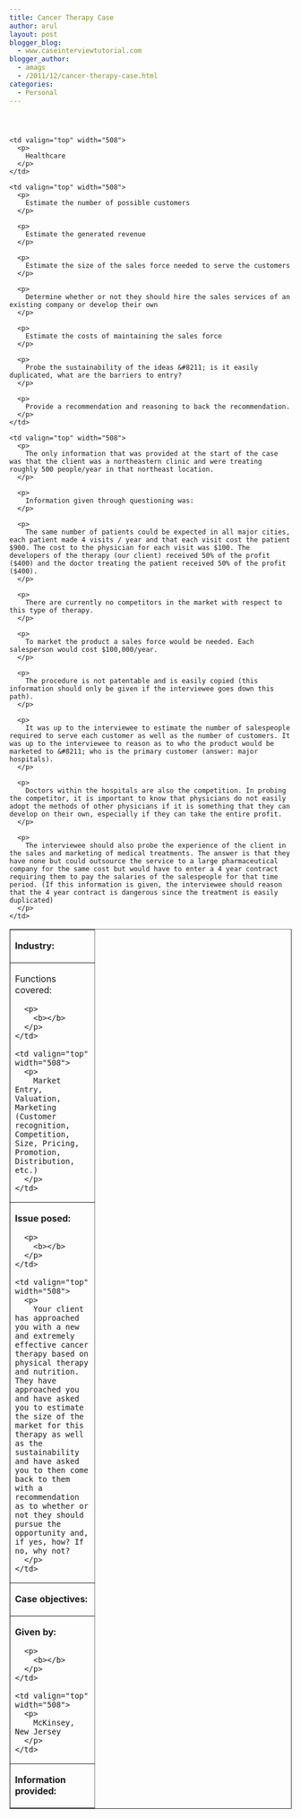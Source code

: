 ```yaml
---
title: Cancer Therapy Case
author: arul
layout: post
blogger_blog:
  - www.caseinterviewtutorial.com
blogger_author:
  - amags
  - /2011/12/cancer-therapy-case.html
categories:
  - Personal
---
```

####  

<table border="1" cellspacing="0" cellpadding="0">
  <tr>
    <td valign="top" width="134">
      <p>
        <b>Industry:</b>
      </p>
    </td>
    
    <td valign="top" width="508">
      <p>
        Healthcare
      </p>
    </td>
  </tr>
  
  <tr>
    <td valign="top" width="134">
      <p>
        Functions covered:
      </p>
      
      <p>
        <b></b>
      </p>
    </td>
    
    <td valign="top" width="508">
      <p>
        Market Entry, Valuation, Marketing (Customer recognition, Competition, Size, Pricing, Promotion, Distribution, etc.)
      </p>
    </td>
  </tr>
  
  <tr>
    <td valign="top" width="134">
      <p>
        <b>Issue posed:</b>
      </p>
      
      <p>
        <b></b>
      </p>
    </td>
    
    <td valign="top" width="508">
      <p>
        Your client has approached you with a new and extremely effective cancer therapy based on physical therapy and nutrition. They have approached you and have asked you to estimate the size of the market for this therapy as well as the sustainability and have asked you to then come back to them with a recommendation as to whether or not they should pursue the opportunity and, if yes, how? If no, why not?
      </p>
    </td>
  </tr>
  
  <tr>
    <td valign="top" width="134">
      <p>
        <b>Case objectives:</b>
      </p>
    </td>
    
    <td valign="top" width="508">
      <p>
        Estimate the number of possible customers
      </p>
      
      <p>
        Estimate the generated revenue
      </p>
      
      <p>
        Estimate the size of the sales force needed to serve the customers
      </p>
      
      <p>
        Determine whether or not they should hire the sales services of an existing company or develop their own
      </p>
      
      <p>
        Estimate the costs of maintaining the sales force
      </p>
      
      <p>
        Probe the sustainability of the ideas &#8211; is it easily duplicated, what are the barriers to entry?
      </p>
      
      <p>
        Provide a recommendation and reasoning to back the recommendation.
      </p>
    </td>
  </tr>
  
  <tr>
    <td valign="top" width="134">
      <p>
        <b>Given by:</b>
      </p>
      
      <p>
        <b></b>
      </p>
    </td>
    
    <td valign="top" width="508">
      <p>
        McKinsey, New Jersey
      </p>
    </td>
  </tr>
  
  <tr>
    <td valign="top" width="134">
      <p>
        <b>Information provided:</b>
      </p>
    </td>
    
    <td valign="top" width="508">
      <p>
        The only information that was provided at the start of the case was that the client was a northeastern clinic and were treating roughly 500 people/year in that northeast location.
      </p>
      
      <p>
        Information given through questioning was:
      </p>
      
      <p>
        The same number of patients could be expected in all major cities, each patient made 4 visits / year and that each visit cost the patient $900. The cost to the physician for each visit was $100. The developers of the therapy (our client) received 50% of the profit ($400) and the doctor treating the patient received 50% of the profit ($400).
      </p>
      
      <p>
        There are currently no competitors in the market with respect to this type of therapy.
      </p>
      
      <p>
        To market the product a sales force would be needed. Each salesperson would cost $100,000/year.
      </p>
      
      <p>
        The procedure is not patentable and is easily copied (this information should only be given if the interviewee goes down this path).
      </p>
      
      <p>
        It was up to the interviewee to estimate the number of salespeople required to serve each customer as well as the number of customers. It was up to the interviewee to reason as to who the product would be marketed to &#8211; who is the primary customer (answer: major hospitals).
      </p>
      
      <p>
        Doctors within the hospitals are also the competition. In probing the competitor, it is important to know that physicians do not easily adopt the methods of other physicians if it is something that they can develop on their own, especially if they can take the entire profit.
      </p>
      
      <p>
        The interviewee should also probe the experience of the client in the sales and marketing of medical treatments. The answer is that they have none but could outsource the service to a large pharmaceutical company for the same cost but would have to enter a 4 year contract requiring them to pay the salaries of the salespeople for that time period. (If this information is given, the interviewee should reason that the 4 year contract is dangerous since the treatment is easily duplicated)
      </p>
    </td>
  </tr>
</table>
